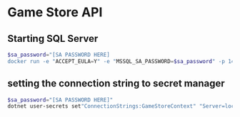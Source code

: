 # Game Store API
## Starting SQL Server
```powershell
$sa_password="[SA PASSWORD HERE]
docker run -e "ACCEPT_EULA=Y" -e "MSSQL_SA_PASSWORD=$sa_password" -p 1433:1433 -v sqlvolume:/var/opt/mssql -d --rm --name mssql mcr.microsoft.com/mssql/server:2022-latest
```

## setting the connection string to secret manager
```Powershell
$sa_password="[SA PASSWORD HERE]"
dotnet user-secrets set"ConnectionStrings:GameStoreContext" "Server=localhost; Database=GameStore; User Id=sa; Password=$sa_password; TrustServerCertificate=True"
```